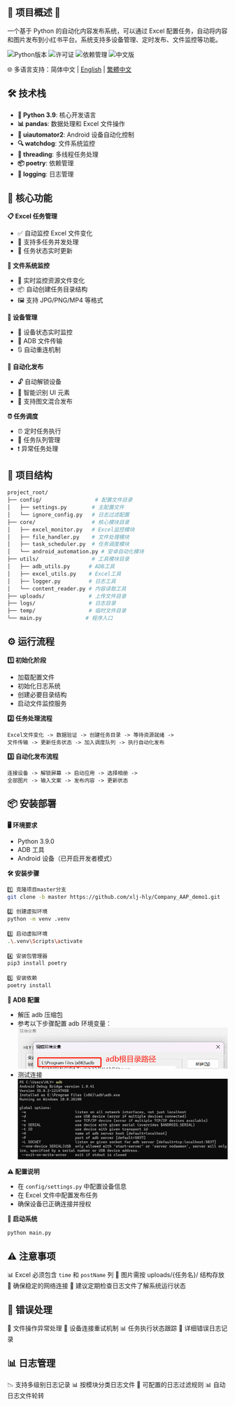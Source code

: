 ## 🚀 项目概述 📱

一个基于 Python 的自动化内容发布系统，可以通过 Excel 配置任务，自动将内容和图片发布到小红书平台。系统支持多设备管理、定时发布、文件监控等功能。

![Python版本](https://img.shields.io/badge/Python-3.9-blue?logo=python)
![许可证](https://img.shields.io/github/license/xlj-hly/Company_AAP_demo1)
![依赖管理](https://img.shields.io/badge/dependencies-poetry-blueviolet)
![中文版](https://img.shields.io/badge/语言-简体中文-brightgreen)

🌐 多语言支持：简体中文 | [English](README.en.md) | [繁體中文](README.zh-TW.md)

## 🛠️ 技术栈

- **🐍 Python 3.9**: 核心开发语言
- **📊 pandas**: 数据处理和 Excel 文件操作
- **📱 uiautomator2**: Android 设备自动化控制
- **🔍 watchdog**: 文件系统监控
- **🧵 threading**: 多线程任务处理
- **📦 poetry**: 依赖管理
- **📝 logging**: 日志管理

## 🌟 核心功能

**📋 Excel 任务管理**

- ✅ 自动监控 Excel 文件变化
- 🔄 支持多任务并发处理
- 📅 任务状态实时更新

**📂 文件系统监控**

- 📁 实时监控资源文件变化
- 📦 自动创建任务目录结构
- 🖼️ 支持 JPG/PNG/MP4 等格式

**📱 设备管理**

- 🔌 设备状态实时监控
- 📲 ADB 文件传输
- 🔃 自动重连机制

**🚀 自动化发布**

- 🔓 自动解锁设备
- 🤖 智能识别 UI 元素
- 📸 支持图文混合发布

**⏰ 任务调度**

- ⏰ 定时任务执行
- 🚦 任务队列管理
- ❗ 异常任务处理

## 📂 项目结构

```bash
project_root/
├── config/                 # 配置文件目录
│   ├── settings.py        # 主配置文件
│   └── ignore_config.py   # 日志过滤配置
├── core/                  # 核心模块目录
│   ├── excel_monitor.py   # Excel监控模块
│   ├── file_handler.py    # 文件处理模块
│   ├── task_scheduler.py  # 任务调度模块
│   └── android_automation.py # 安卓自动化模块
├── utils/                 # 工具模块目录
│   ├── adb_utils.py      # ADB工具
│   ├── excel_utils.py    # Excel工具
│   ├── logger.py         # 日志工具
│   └── content_reader.py # 内容读取工具
├── uploads/              # 上传文件目录
├── logs/                 # 日志目录
├── temp/                 # 临时文件目录
└── main.py              # 程序入口
```

## ⚙️ 运行流程

**1️⃣ 初始化阶段**

- 加载配置文件
- 初始化日志系统
- 创建必要目录结构
- 启动文件监控服务

**2️⃣ 任务处理流程**

```
Excel文件变化 -> 数据验证 -> 创建任务目录 -> 等待资源就绪 ->
文件传输 -> 更新任务状态 -> 加入调度队列 -> 执行自动化发布
```

**3️⃣ 自动化发布流程**

```
连接设备 -> 解锁屏幕 -> 启动应用 -> 选择相册 ->
全部图片 -> 输入文案 -> 发布内容 -> 更新状态
```

## 📦 安装部署

**🖥️ 环境要求**

- Python 3.9.0
- ADB 工具
- Android 设备（已开启开发者模式）

**🛠️ 安装步骤**

```bash
1️⃣ 克隆项目master分支
git clone -b master https://github.com/xlj-hly/Company_AAP_demo1.git

2️⃣ 创建虚拟环境
python -m venv .venv

3️⃣ 启动虚拟环境
.\.venv\Scripts\activate

4️⃣ 安装包管理器
pip3 install poetry

5️⃣ 安装依赖
poetry install
```

**📲 ADB 配置**

- 解压 adb 压缩包
- 参考以下步骤配置 adb 环境变量：
  ![配置adb环境变量说明](adb/adb.png)
- 测试连接
  ![adb测试连接](adb/adb2.png)

**⚠️ 配置说明**

- 在 `config/settings.py` 中配置设备信息
- 在 Excel 文件中配置发布任务
- 确保设备已正确连接并授权

**🚀 启动系统**

```bash
python main.py
```

## ⚠️ 注意事项

📊 Excel 必须包含 `time` 和 `postName` 列
📁 图片需按 uploads/{任务名}/ 结构存放
📶 确保稳定的网络连接
📝 建议定期检查日志文件了解系统运行状态

## 🚨 错误处理

🚨 文件操作异常处理
📲 设备连接重试机制
📊 任务执行状态跟踪
📝 详细错误日志记录

## 📊 日志管理

📉 支持多级别日志记录
📊 按模块分类日志文件
📅 可配置的日志过滤规则
📊 自动日志文件轮转
